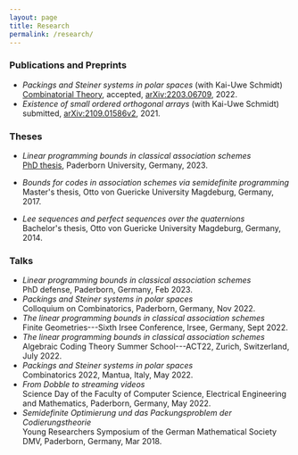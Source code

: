 ```yaml
---
layout: page
title: Research
permalink: /research/
---
```


### Publications and Preprints

- *Packings and Steiner systems in polar spaces* (with Kai-Uwe Schmidt)\
  [Combinatorial Theory](https://escholarship.org/uc/combinatorial_theory), accepted, [arXiv:2203.06709](https://arxiv.org/pdf/2203.06709.pdf), 2022.
- *Existence of small ordered orthogonal arrays* (with Kai-Uwe Schmidt)\
  submitted, [arXiv:2109.01586v2](https://arxiv.org/pdf/2109.01586v2.pdf), 2021.

### Theses

+ *Linear programming bounds in classical association schemes*\
  [PhD thesis](https://digital.ub.uni-paderborn.de/doi/10.17619/UNIPB/1-1672), Paderborn University, Germany, 2023.
- *Bounds for codes in association schemes via semidefinite programming*\
  Master's thesis, Otto von Guericke University Magdeburg, Germany, 2017.
+ *Lee sequences and perfect sequences over the quaternions*\
  Bachelor's thesis, Otto von Guericke University Magdeburg, Germany, 2014.


### Talks

- *Linear programming bounds in classical association schemes*\
  PhD defense, Paderborn, Germany, Feb 2023.
- *Packings and Steiner systems in polar spaces*\
  Colloquium on Combinatorics, Paderborn, Germany, Nov 2022.
- *The linear programming bounds in classical association schemes*\
  Finite Geometries---Sixth Irsee Conference, Irsee, Germany, Sept 2022.
- *The linear programming bounds in classical association schemes*\
  Algebraic Coding Theory Summer School---ACT22, Zurich, Switzerland, July 2022.
- *Packings and Steiner systems in polar spaces*\
  Combinatorics 2022, Mantua, Italy, May 2022.
- *From Dobble to streaming videos*\
  Science Day of the Faculty of Computer Science, Electrical Engineering and Mathematics, Paderborn, Germany, May 2022.
- *Semidefinite Optimierung und das Packungsproblem der Codierungstheorie*\
  Young Researchers Symposium of the German Mathematical Society DMV, Paderborn, Germany, Mar 2018.
